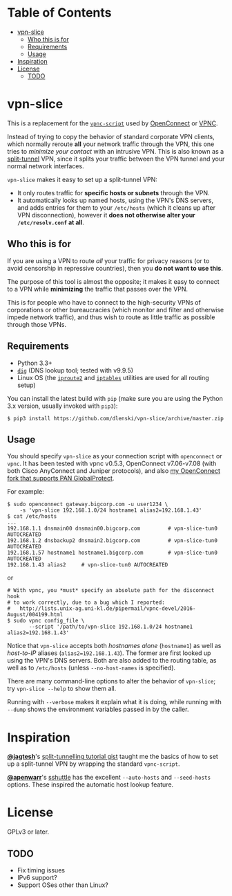 
Table of Contents
=================

  * [vpn-slice](#vpn-slice)
    * [Who this is for](#who-this-is-for)
    * [Requirements](#requirements)
    * [Usage](#usage)
  * [Inspiration](#inspiration)
  * [License](#license)
    * [TODO](#todo)

# vpn-slice

This is a replacement for the
[`vpnc-script`](http://www.infradead.org/openconnect/vpnc-script.html)
used by [OpenConnect](http://www.infradead.org/openconnect) or
[VPNC](https://www.unix-ag.uni-kl.de/~massar/vpnc).

Instead of trying to copy the behavior of standard corporate VPN clients,
which normally reroute **all** your network traffic through the VPN,
this one tries to _minimize your contact_ with an intrusive VPN.
This is also known as a
[split-tunnel](https://en.wikipedia.org/wiki/Split_tunneling) VPN, since
it splits your traffic between the VPN tunnel and your normal network
interfaces.

`vpn-slice` makes it easy to set up a split-tunnel VPN:

* It only routes traffic for **specific hosts or subnets** through the VPN.
* It automatically looks up named hosts, using the VPN's DNS servers,
  and adds entries for them to your `/etc/hosts` (which it cleans up
  after VPN disconnection), however it **does not otherwise alter your
  `/etc/resolv.conf` at all**.

## Who this is for

If you are using a VPN to route *all* your traffic for privacy reasons
(or to avoid censorship in repressive countries), then you **do not want
to use this**.

The purpose of this tool is almost the opposite; it makes it easy to
connect to a VPN while **minimizing** the traffic that passes over the
VPN.

This is for people who have to connect to the high-security VPNs of
corporations or other bureaucracies (which monitor and filter and
otherwise impede network traffic), and thus wish to route as little
traffic as possible through those VPNs.

## Requirements

* Python 3.3+
* [`dig`](https://en.wikipedia.org/wiki/Dig_(command)) (DNS lookup
  tool; tested with v9.9.5)
* Linux OS (the [`iproute2`](https://en.wikipedia.org/wiki/iproute2)
  and [`iptables`](http://en.wikipedia.org/wiki/iptables) utilities
  are used for all routing setup)

You can install the latest build with `pip` (make sure you are using
the Python 3.x version, usually invoked with `pip3`):

    $ pip3 install https://github.com/dlenski/vpn-slice/archive/master.zip

## Usage

You should specify `vpn-slice` as your connection script with
`openconnect` or `vpnc`. It has been tested with vpnc v0.5.3, OpenConnect
v7.06-v7.08 (with both Cisco AnyConnect and Juniper protocols), and also
[my OpenConnect fork that supports PAN GlobalProtect](//github.com/dlenski/openconnect-gp).

For example:

    $ sudo openconnect gateway.bigcorp.com -u user1234 \
        -s 'vpn-slice 192.168.1.0/24 hostname1 alias2=192.168.1.43'
    $ cat /etc/hosts
    ...
    192.168.1.1 dnsmain00 dnsmain00.bigcorp.com			# vpn-slice-tun0 AUTOCREATED
    192.168.1.2 dnsbackup2 dnsmain2.bigcorp.com			# vpn-slice-tun0 AUTOCREATED
    192.168.1.57 hostname1 hostname1.bigcorp.com		# vpn-slice-tun0 AUTOCREATED
    192.168.1.43 alias2		# vpn-slice-tun0 AUTOCREATED

or

    # With vpnc, you *must* specify an absolute path for the disconnect hook
    # to work correctly, due to a bug which I reported:
    #   http://lists.unix-ag.uni-kl.de/pipermail/vpnc-devel/2016-August/004199.html
    $ sudo vpnc config_file \
           --script '/path/to/vpn-slice 192.168.1.0/24 hostname1 alias2=192.168.1.43'

Notice that `vpn-slice` accepts both *hostnames alone* (`hostname1`) as well as
*host-to-IP* aliases (`alias2=192.168.1.43`). The former are first looked up using the
VPN's DNS servers. Both are also added to the routing table, as well as to
`/etc/hosts` (unless `--no-host-names` is specified).

There are many command-line options to alter the behavior of
`vpn-slice`; try `vpn-slice --help` to show them all.

Running with `--verbose` makes it explain what it is doing, while running with
`--dump` shows the environment variables passed in by the caller.

# Inspiration

[**@jagtesh**](https://github.com/jagtesh)'s
[split-tunnelling tutorial gist](https://gist.github.com/jagtesh/5531300) taught me the
basics of how to set up a split-tunnel VPN by wrapping the standard `vpnc-script`.

[**@apenwarr**](https://github.com/apenwarr)'s
[sshuttle](https://github.com/apenwarr/sshuttle) has the excellent
`--auto-hosts` and `--seed-hosts` options. These inspired the
automatic host lookup feature.

# License

GPLv3 or later.

## TODO

* Fix timing issues
* IPv6 support?
* Support OSes other than Linux?
